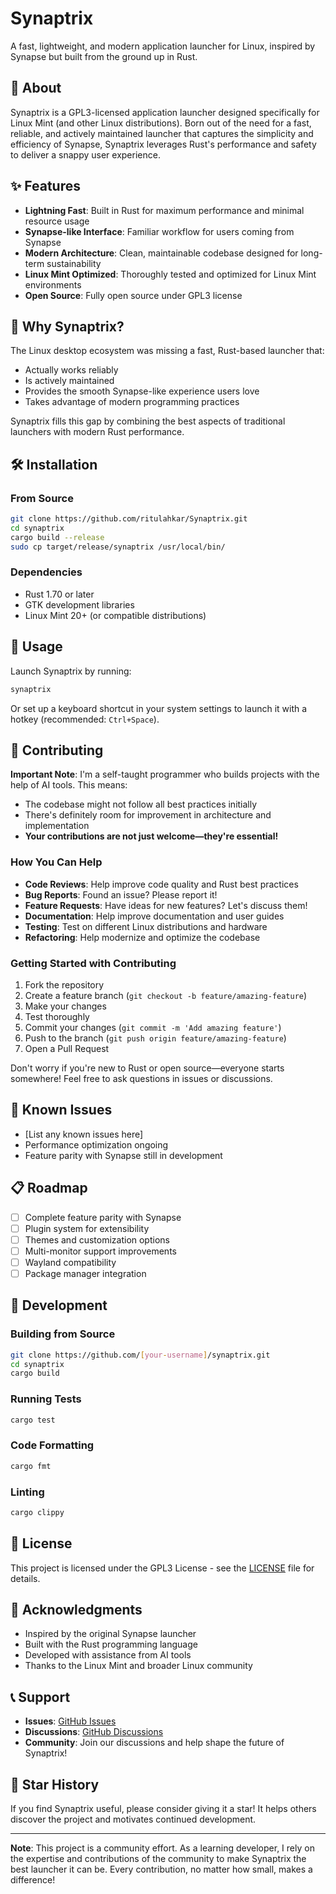 # Synaptrix

A fast, lightweight, and modern application launcher for Linux, inspired by Synapse but built from the ground up in Rust.

## 🚀 About

Synaptrix is a GPL3-licensed application launcher designed specifically for Linux Mint (and other Linux distributions). Born out of the need for a fast, reliable, and actively maintained launcher that captures the simplicity and efficiency of Synapse, Synaptrix leverages Rust's performance and safety to deliver a snappy user experience.

## ✨ Features

- **Lightning Fast**: Built in Rust for maximum performance and minimal resource usage
- **Synapse-like Interface**: Familiar workflow for users coming from Synapse
- **Modern Architecture**: Clean, maintainable codebase designed for long-term sustainability
- **Linux Mint Optimized**: Thoroughly tested and optimized for Linux Mint environments
- **Open Source**: Fully open source under GPL3 license

## 🎯 Why Synaptrix?

The Linux desktop ecosystem was missing a fast, Rust-based launcher that:
- Actually works reliably
- Is actively maintained
- Provides the smooth Synapse-like experience users love
- Takes advantage of modern programming practices

Synaptrix fills this gap by combining the best aspects of traditional launchers with modern Rust performance.

## 🛠️ Installation

### From Source
```bash
git clone https://github.com/ritulahkar/Synaptrix.git
cd synaptrix
cargo build --release
sudo cp target/release/synaptrix /usr/local/bin/
```

### Dependencies
- Rust 1.70 or later
- GTK development libraries
- Linux Mint 20+ (or compatible distributions)

## 🚀 Usage

Launch Synaptrix by running:
```bash
synaptrix
```

Or set up a keyboard shortcut in your system settings to launch it with a hotkey (recommended: `Ctrl+Space`).

## 🤝 Contributing

**Important Note**: I'm a self-taught programmer who builds projects with the help of AI tools. This means:

- The codebase might not follow all best practices initially
- There's definitely room for improvement in architecture and implementation
- **Your contributions are not just welcome—they're essential!**

### How You Can Help

- **Code Reviews**: Help improve code quality and Rust best practices
- **Bug Reports**: Found an issue? Please report it!
- **Feature Requests**: Have ideas for new features? Let's discuss them!
- **Documentation**: Help improve documentation and user guides
- **Testing**: Test on different Linux distributions and hardware
- **Refactoring**: Help modernize and optimize the codebase

### Getting Started with Contributing

1. Fork the repository
2. Create a feature branch (`git checkout -b feature/amazing-feature`)
3. Make your changes
4. Test thoroughly
5. Commit your changes (`git commit -m 'Add amazing feature'`)
6. Push to the branch (`git push origin feature/amazing-feature`)
7. Open a Pull Request

Don't worry if you're new to Rust or open source—everyone starts somewhere! Feel free to ask questions in issues or discussions.

## 🐛 Known Issues

- [List any known issues here]
- Performance optimization ongoing
- Feature parity with Synapse still in development

## 📋 Roadmap

- [ ] Complete feature parity with Synapse
- [ ] Plugin system for extensibility
- [ ] Themes and customization options
- [ ] Multi-monitor support improvements
- [ ] Wayland compatibility
- [ ] Package manager integration

## 🔧 Development

### Building from Source
```bash
git clone https://github.com/[your-username]/synaptrix.git
cd synaptrix
cargo build
```

### Running Tests
```bash
cargo test
```

### Code Formatting
```bash
cargo fmt
```

### Linting
```bash
cargo clippy
```

## 📝 License

This project is licensed under the GPL3 License - see the [LICENSE](LICENSE) file for details.

## 🙏 Acknowledgments

- Inspired by the original Synapse launcher
- Built with the Rust programming language
- Developed with assistance from AI tools
- Thanks to the Linux Mint and broader Linux community

## 📞 Support

- **Issues**: [GitHub Issues](https://github.com/[your-username]/synaptrix/issues)
- **Discussions**: [GitHub Discussions](https://github.com/[your-username]/synaptrix/discussions)
- **Community**: Join our discussions and help shape the future of Synaptrix!

## 🌟 Star History

If you find Synaptrix useful, please consider giving it a star! It helps others discover the project and motivates continued development.

---

**Note**: This project is a community effort. As a learning developer, I rely on the expertise and contributions of the community to make Synaptrix the best launcher it can be. Every contribution, no matter how small, makes a difference!
